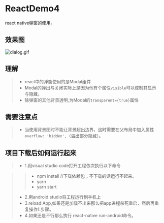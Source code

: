 # ReactDemo4
react native弹窗的使用。
## 效果图
![dialog.gif](https://upload-images.jianshu.io/upload_images/13480509-1fcc8c7941b8e32a.gif?imageMogr2/auto-orient/strip)
## 理解
> - react中的弹窗使用的是Modal组件
> - Modal的弹出与关闭实际上是因为他有个属性```visible```可以控制其显示与隐藏。
> - 除弹窗的其他背景透明,为Modal的```transparent={true}```属性
## 需要注意点
> - 当使用背景图时不能让背景超出边界，这时需要在父布局中加入属性```overflow: 'hidden',```（溢出部分隐藏）。

## 项目下载后如何运行起来
> - 1.用visual studio code打开工程依次执行以下命令

>> - npm install //下载依赖包；不下载的话运行不起来。
>> - yarn
>> - yarn start
>
> - 2.用android studio将工程运行到手机上
> - 3.reload App,如果还是加载不出来那么把app进程杀死重启，然后再重复操作1.步骤。
> - 4.如果还是不行那么执行 react-native run-android命令。
